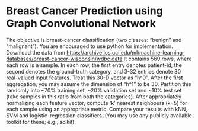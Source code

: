 # Breast Cancer Prediction using Graph Convolutional Network

The objective is breast-cancer classification (two classes: “benign” and “malignant”). You are encouraged to use python for implementation. 
Download the data from https://archive.ics.uci.edu/ml/machine-learning-databases/breast-cancer-wisconsin/wdbc.data It contains 569 rows, where each row is a sample. In each row, the first entry denotes patient-id, the second denotes the ground-truth category, and 3-32 entries denote 30 real-valued input features. Treat this 30-D vector as “h^0”. After the first aggregation, you may assume the dimension of “h^1” to be 30. Partition this randomly into ~70% training set, ~20% validation set and ~10% test set (take samples in this ratio from both the categories). After appropriately normalizing each feature vector, compute ‘k’ nearest neighbours (k=5) for each sample using an appropriate metric. Compare your results with kNN, SVM and logistic-regression classifiers. (You may use any publicly available toolkit for these; e.g., scikit). 
